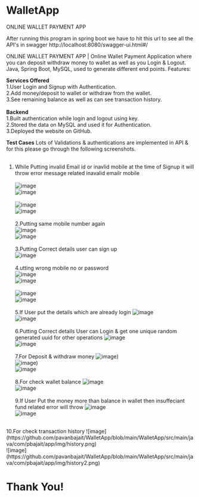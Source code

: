 # WalletApp
ONLINE WALLET PAYMENT APP

After running this program in spring boot we have to hit this url to see all the API's in swagger http://localhost:8080/swagger-ui.html#/

ONLINE WALLET PAYMENT APP | Online Wallet Payment Application where you can deposit withdraw money to wallet as well as you Login & Logout. Java, Spring Boot, MySQL, used to generate different end points. Features:

<b>Services Offered</b></br>
1.User Login and Signup with Authentication.</br>
2.Add money/deposit to wallet or withdraw from the wallet.</br>
3.See remaining balance as well as can see transaction history. </br>
</br>
<b>Backend</b></br>
1.Built authentication while login and logout using key.</br>
2.Stored the data on MySQL and used it for Authentication.</br>
3.Deployed the website on GitHub.</br>

<b>Test Cases</b>
Lots of Validations & authentications are implemented in API & for this please go through the following screenshots.
</br></br>
1. While Putting invalid Email id or inavlid mobile at the time of Signup it will throw error message related inavalid emailr mobile</br></br>
 ![image](https://github.com/pavanbajait/WalletApp/blob/main/WalletApp/src/main/java/com/pbajait/app/img/email1.png)</br>
 ![image](https://github.com/pavanbajait/WalletApp/blob/main/WalletApp/src/main/java/com/pbajait/app/img/email2.png)</br></br>
 ![image](https://github.com/pavanbajait/WalletApp/blob/main/WalletApp/src/main/java/com/pbajait/app/img/mob1.png)</br>
 ![image](https://github.com/pavanbajait/WalletApp/blob/main/WalletApp/src/main/java/com/pbajait/app/img/mob2.png)</br></br>
 2.Putting same mobile number again</br>
  ![image](https://github.com/pavanbajait/WalletApp/blob/main/WalletApp/src/main/java/com/pbajait/app/img/mob3.png)</br>
   ![image](https://github.com/pavanbajait/WalletApp/blob/main/WalletApp/src/main/java/com/pbajait/app/img/mob3.png)</br></br>
 3.Putting Correct details user can sign up</br>
 ![image](https://github.com/pavanbajait/WalletApp/blob/main/WalletApp/src/main/java/com/pbajait/app/img/correct.png)</br></br>
 4.utting wrong mobile no or password</br>
  ![image](https://github.com/pavanbajait/WalletApp/blob/main/WalletApp/src/main/java/com/pbajait/app/img/mobile1.png)</br>
   ![image](https://github.com/pavanbajait/WalletApp/blob/main/WalletApp/src/main/java/com/pbajait/app/img/mobile2.png)</br></br>
    ![image](https://github.com/pavanbajait/WalletApp/blob/main/WalletApp/src/main/java/com/pbajait/app/img/pass1.png)</br>
   ![image](https://github.com/pavanbajait/WalletApp/blob/main/WalletApp/src/main/java/com/pbajait/app/img/pass2.png)</br></br>
  5.If User put the details which are already login 
   ![image](https://github.com/pavanbajait/WalletApp/blob/main/WalletApp/src/main/java/com/pbajait/app/img/log1.png)</br>
   ![image](https://github.com/pavanbajait/WalletApp/blob/main/WalletApp/src/main/java/com/pbajait/app/img/log2.png)</br></br>
 6.Putting Correct details User can Login & get one unique random generated uuid for other operations
   ![image](https://github.com/pavanbajait/WalletApp/blob/main/WalletApp/src/main/java/com/pbajait/app/img/login1.png)</br>
   ![image](https://github.com/pavanbajait/WalletApp/blob/main/WalletApp/src/main/java/com/pbajait/app/img/login2.png)</br></br>
 7.For Deposit & withdraw money
   ![image](https://github.com/pavanbajait/WalletApp/blob/main/WalletApp/src/main/java/com/pbajait/app/img/add1.png))</br>
   ![image](https://github.com/pavanbajait/WalletApp/blob/main/WalletApp/src/main/java/com/pbajait/app/img/add2.png))</br>
    ![image](https://github.com/pavanbajait/WalletApp/blob/main/WalletApp/src/main/java/com/pbajait/app/img/withdrw.png)</br>
    </br>
    8.For check wallet balance
   ![image](https://github.com/pavanbajait/WalletApp/blob/main/WalletApp/src/main/java/com/pbajait/app/img/balance.png)</br>
   ![image](https://github.com/pavanbajait/WalletApp/blob/main/WalletApp/src/main/java/com/pbajait/app/img/balance2.png)</br>
   </br>
    9.If User Put the money more than balance in wallet then insuffeciant fund related error will throw
   ![image](https://github.com/pavanbajait/WalletApp/blob/main/WalletApp/src/main/java/com/pbajait/app/img/insuf1.png)</br>
   ![image](https://github.com/pavanbajait/WalletApp/blob/main/WalletApp/src/main/java/com/pbajait/app/img/insuf2.png)</br>
  </br>
    10.For check transaction history
   ![image](https://github.com/pavanbajait/WalletApp/blob/main/WalletApp/src/main/java/com/pbajait/app/img/history.png)</br>
   ![image](https://github.com/pavanbajait/WalletApp/blob/main/WalletApp/src/main/java/com/pbajait/app/img/history2.png)</br>
   
 
 <h1>Thank You!</h1>
 




